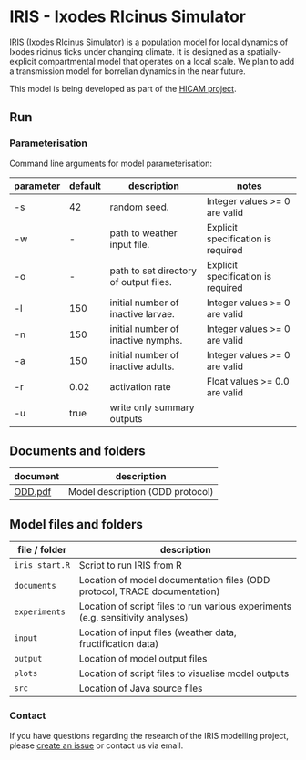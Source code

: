 # IRIS - Ixodes RIcinus Simulator 

IRIS (Ixodes RIcinus Simulator) is a population model for local dynamics of Ixodes ricinus ticks under changing climate. It is designed as a
 spatially-explicit compartmental model that operates on a local scale. We plan to add a transmission model for borrelian dynamics in the near future.

This model is being developed as part of the [HICAM project][HICAM].

## Run

### Parameterisation

Command line arguments for model parameterisation:

| parameter    | default     | description                            | notes                              |
|--------------|-------------|----------------------------------------|------------------------------------|
| -s           | 42          | random seed.                           | Integer values >= 0 are valid      |
| -w           | -           | path to weather input file.            | Explicit specification is required |
| -o           | -           | path to set directory of output files. | Explicit specification is required |
| -l           | 150         | initial number of inactive larvae.     | Integer values >= 0 are valid      |
| -n           | 150         | initial number of inactive nymphs.     | Integer values >= 0 are valid      |
| -a           | 150         | initial number of inactive adults.     | Integer values >= 0 are valid      |
| -r           | 0.02        | activation rate                        | Float values >= 0.0 are valid      |
| -u           | true       | write only summary outputs             |                                    | 

## Documents and folders
| document                      | description                                                              |
|-------------------------------|--------------------------------------------------------------------------|
| [ODD.pdf][ODD]                | Model description (ODD protocol)                                         |


## Model files and folders

| file / folder        | description                                                                       |
|----------------------|-----------------------------------------------------------------------------------|
| `iris_start.R`       | Script to run IRIS from R                                                         |
| `documents`          | Location of model documentation files (ODD protocol, TRACE documentation)         |
| `experiments`        | Location of script files to run various experiments (e.g. sensitivity analyses)   |
| `input`              | Location of input files (weather data, fructification data)                       |
| `output`             | Location of model output files                                                    |
| `plots`              | Location of script files to visualise model outputs                               |
| `src`                | Location of Java source files                                                     |


### Contact

If you have questions regarding the research of the IRIS modelling project, please [create an issue][ISSUE] or contact us via email.


[HICAM]: https://www.ufz.de/index.php?en=47573
[ODD]: https://git.ufz.de/ecoepi/iris/-/jobs/artifacts/master/raw/iris_odd.pdf?job=build
[TRACE]: documents/trace/iris_trace.pdf
[ISSUE]: https://git.ufz.de/ecoepi/iris/-/issues